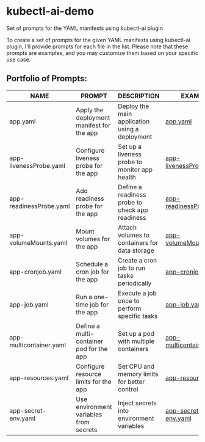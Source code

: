 # kubectl-ai-demo
Set of prompts for the YAML manifests using kubectl-ai plugin

To create a set of prompts for the given YAML manifests using kubectl-ai plugin, I'll provide prompts for each file in the list. Please note that these prompts are examples, and you may customize them based on your specific use case.

## Portfolio of Prompts:

| NAME                   | PROMPT                                   | DESCRIPTION                                   | EXAMPLE                                      |
|------------------------|------------------------------------------|-----------------------------------------------|----------------------------------------------|
| app.yaml               | Apply the deployment manifest for the app | Deploy the main application using a deployment | [app.yaml](/yaml%20/app.yaml)             |
| app-livenessProbe.yaml | Configure liveness probe for the app      | Set up a liveness probe to monitor app health | [app-livenessProbe.yaml](/yaml%20/app-livenessProbe.yaml)|
| app-readinessProbe.yaml| Add readiness probe for the app           | Define a readiness probe to check app readiness| [app-readinessProbe.yaml](/yaml%20/app-readinessProbe.yaml)|
| app-volumeMounts.yaml  | Mount volumes for the app                 | Attach volumes to containers for data storage  | [app-volumeMounts.yaml](/yaml%20/app-volumeMounts.yaml)  |
| app-cronjob.yaml       | Schedule a cron job for the app           | Create a cron job to run tasks periodically    | [app-cronjob.yaml](/yaml%20/app-cronjob.yaml)       |
| app-job.yaml           | Run a one-time job for the app            | Execute a job once to perform specific tasks   | [app-job.yaml](/yaml%20/app-job.yaml)        |
| app-multicontainer.yaml| Define a multi-container pod for the app  | Set up a pod with multiple containers           | [app-multicontainer.yaml](/yaml%20/app-multicontainer.yaml)|
| app-resources.yaml     | Configure resource limits for the app     | Set CPU and memory limits for better control   | [app-resources.yaml](/yaml%20/app-resources.yaml)    |
| app-secret-env.yaml    | Use environment variables from secrets    | Inject secrets into environment variables      | [app-secret-env.yaml](/yaml%20/app-secret-env.yaml)   |
